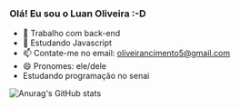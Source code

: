 ### Olá! Eu sou o Luan Oliveira :-D

- 🔭 Trabalho com back-end
- 🌱 Estudando Javascript
- 📫 Contate-me no email: oliveirancimento5@gmail.com
- 😄 Pronomes: ele/dele
- Estudando programação no senai


![Anurag's GitHub stats](https://github-readme-stats.vercel.app/api?username=luanzadadev&theme=midnight-purple&show_icons=true)
